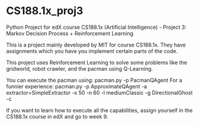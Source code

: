 # CS188.1x_proj3
Python Project for edX course CS188.1x (Artificial Intelligence) - Project 3: Markov Decision Process + Reinforcement Learning 

This is a project mainly developed by MIT for course CS188.1x. They have assignments which you have you implement certain parts
of the code.

This project uses Reinforcement Learning to solve some problems like the gridworld, robot crawler, and the pacman using Q-Learning.

You can execute the pacman using: pacman.py -p PacmanQAgent
For a funnier experience: pacman.py -p ApproximateQAgent -a extractor=SimpleExtractor -x 50 -n 60 -l mediumClassic -g DirectionalGhost -c

If you want to learn how to execute all the capabilities, assign yourself in the CS188.1x course in edX and go to week 9.
